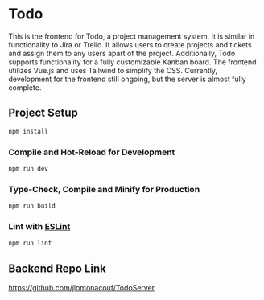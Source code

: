 # Todo
This is the frontend for Todo, a project management system. It is similar in functionality to Jira or Trello. It allows users to create projects and tickets and assign them to any users apart of the project. Additionally, Todo supports functionality for a fully customizable Kanban board. The frontend utilizes Vue.js and uses Tailwind to simplify the CSS. Currently, development for the frontend still ongoing, but the server is almost fully complete.

## Project Setup

```sh
npm install
```

### Compile and Hot-Reload for Development

```sh
npm run dev
```

### Type-Check, Compile and Minify for Production

```sh
npm run build
```

### Lint with [ESLint](https://eslint.org/)

```sh
npm run lint
```

## Backend Repo Link
https://github.com/jlomonacouf/TodoServer
